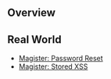 ## Overview
## Real World
  - [Magister: Password Reset](Bug_Bounties/Magister/Password_reset)
  - [Magister: Stored XSS](Bug_Bounties/Magister/Elo_Bronnen)

